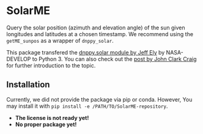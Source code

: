 # SolarME

Query the solar position (azimuth and elevation angle) of the sun given longitudes and latitudes at a chosen timestamp.
We recommend using the `getME_sunpos` as a wrapper of `dnppy_solar`.

This package transfered the [dnppy.solar module by Jeff Ely](https://github.com/NASA-DEVELOP/dnppy/blob/master/dnppy/solar/solar.py) by NASA-DEVELOP to Python 3.
You can also check out the [post by John Clark Craig](https://levelup.gitconnected.com/python-sun-position-for-solar-energy-and-research-7a4ead801777) for further introduction to the topic.

## Installation
Currently, we did not provide the package via pip or conda. However, You may install it with `pip install -e /PATH/TO/SolarME-repository`.

- **The license is not ready yet!**
- **No proper package yet!**